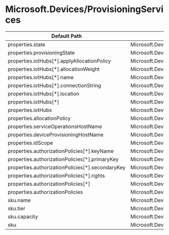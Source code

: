 # Microsoft.Devices/ProvisioningServices

| Default Path | Alias |
|---|---|
| properties.state | Microsoft.Devices/ProvisioningServices/state |
| properties.provisioningState | Microsoft.Devices/ProvisioningServices/provisioningState |
| properties.iotHubs[*].applyAllocationPolicy | Microsoft.Devices/ProvisioningServices/iotHubs[*].applyAllocationPolicy |
| properties.iotHubs[*].allocationWeight | Microsoft.Devices/ProvisioningServices/iotHubs[*].allocationWeight |
| properties.iotHubs[*].name | Microsoft.Devices/ProvisioningServices/iotHubs[*].name |
| properties.iotHubs[*].connectionString | Microsoft.Devices/ProvisioningServices/iotHubs[*].connectionString |
| properties.iotHubs[*].location | Microsoft.Devices/ProvisioningServices/iotHubs[*].location |
| properties.iotHubs[*] | Microsoft.Devices/ProvisioningServices/iotHubs[*] |
| properties.iotHubs | Microsoft.Devices/ProvisioningServices/iotHubs |
| properties.allocationPolicy | Microsoft.Devices/ProvisioningServices/allocationPolicy |
| properties.serviceOperationsHostName | Microsoft.Devices/ProvisioningServices/serviceOperationsHostName |
| properties.deviceProvisioningHostName | Microsoft.Devices/ProvisioningServices/deviceProvisioningHostName |
| properties.idScope | Microsoft.Devices/ProvisioningServices/idScope |
| properties.authorizationPolicies[*].keyName | Microsoft.Devices/ProvisioningServices/authorizationPolicies[*].keyName |
| properties.authorizationPolicies[*].primaryKey | Microsoft.Devices/ProvisioningServices/authorizationPolicies[*].primaryKey |
| properties.authorizationPolicies[*].secondaryKey | Microsoft.Devices/ProvisioningServices/authorizationPolicies[*].secondaryKey |
| properties.authorizationPolicies[*].rights | Microsoft.Devices/ProvisioningServices/authorizationPolicies[*].rights |
| properties.authorizationPolicies[*] | Microsoft.Devices/ProvisioningServices/authorizationPolicies[*] |
| properties.authorizationPolicies | Microsoft.Devices/ProvisioningServices/authorizationPolicies |
| sku.name | Microsoft.Devices/ProvisioningServices/sku.name |
| sku.tier | Microsoft.Devices/ProvisioningServices/sku.tier |
| sku.capacity | Microsoft.Devices/ProvisioningServices/sku.capacity |
| sku | Microsoft.Devices/ProvisioningServices/sku |

